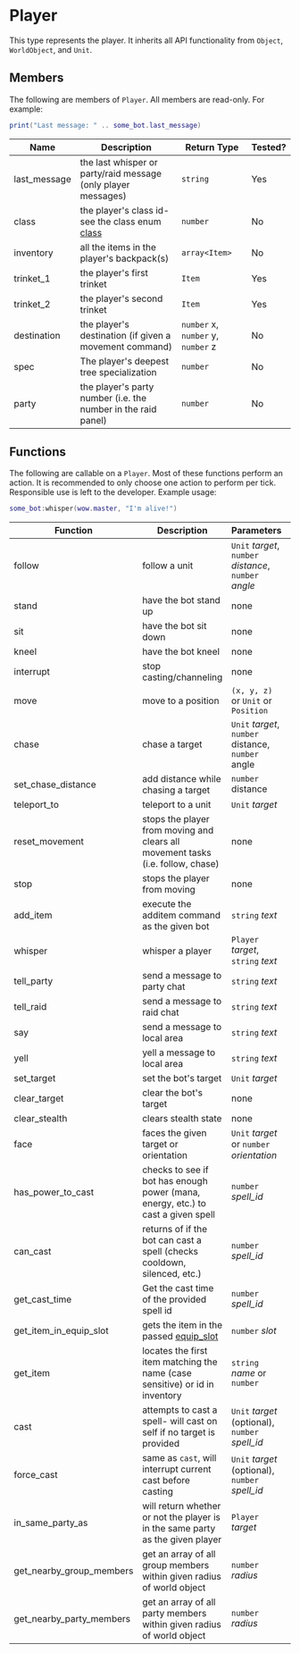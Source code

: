 # Player

This type represents the player. It inherits all API functionality from `Object`, `WorldObject`, and `Unit`.

## Members

The following are members of `Player`. All members are read-only. For example:

```lua
print("Last message: " .. some_bot.last_message)
```

| Name         | Description                                                   | Return Type                        | Tested? |
| ------------ | ------------------------------------------------------------- | ---------------------------------- | ------- |
| last_message | the last whisper or party/raid message (only player messages) | `string`                           | Yes     |
| class        | the player's class id- see the class enum [class](#classes)   | `number`                           | No      |
| inventory    | all the items in the player's backpack(s)                     | `array<Item>`                      | No      |
| trinket_1    | the player's first trinket                                    | `Item`                             | Yes     |
| trinket_2    | the player's second trinket                                   | `Item`                             | Yes     |
| destination  | the player's destination (if given a movement command)        | `number` x, `number` y, `number` z | No      |
| spec         | The player's deepest tree specialization                      | `number`                           | No      |
| party        | the player's party number (i.e. the number in the raid panel) | `number`                           | No      |

## Functions

The following are callable on a `Player`. Most of these functions perform an action. It is recommended to only choose one action to perform per tick. Responsible use is left to the developer. Example usage:

```lua
some_bot:whisper(wow.master, "I'm alive!")
```

| Function                 | Description                                                                      | Parameters                                             | Return Type       | Tested? |
| ------------------------ | -------------------------------------------------------------------------------- | ------------------------------------------------------ | ----------------- | ------- |
| follow                   | follow a unit                                                                    | `Unit` _target_, `number` _distance_, `number` _angle_ | none              | Yes     |
| stand                    | have the bot stand up                                                            | none                                                   | none              | No      |
| sit                      | have the bot sit down                                                            | none                                                   | none              | No      |
| kneel                    | have the bot kneel                                                               | none                                                   | none              | No      |
| interrupt                | stop casting/channeling                                                          | none                                                   | none              | Yes     |
| move                     | move to a position                                                               | `(x, y, z)` or `Unit` or `Position`                    | none              | No      |
| chase                    | chase a target                                                                   | `Unit` _target_, `number` distance, `number` angle     | none              | No      |
| set_chase_distance       | add distance while chasing a target                                              | `number` distance                                      | none              | No      |
| teleport_to              | teleport to a unit                                                               | `Unit` _target_                                        | none              | Yes     |
| reset_movement           | stops the player from moving and clears all movement tasks (i.e. follow, chase)  | none                                                   | none              | No      |
| stop                     | stops the player from moving                                                     | none                                                   | none              | No      |
| add_item                 | execute the additem command as the given bot                                     | `string` _text_                                        | none              | No      |
| whisper                  | whisper a player                                                                 | `Player` _target_, `string` _text_                     | none              | Yes     |
| tell_party               | send a message to party chat                                                     | `string` _text_                                        | none              | Yes     |
| tell_raid                | send a message to raid chat                                                      | `string` _text_                                        | none              | Yes     |
| say                      | send a message to local area                                                     | `string` _text_                                        | none              | Yes     |
| yell                     | yell a message to local area                                                     | `string` _text_                                        | none              | Yes     |
| set_target               | set the bot's target                                                             | `Unit` _target_                                        | none              | Yes     |
| clear_target             | clear the bot's target                                                           | none                                                   | none              | Yes     |
| clear_stealth            | clears stealth state                                                             | none                                                   | none              | Yes     |
| face                     | faces the given target or orientation                                            | `Unit` _target_ or `number` _orientation_              | none              | Yes     |
| has_power_to_cast        | checks to see if bot has enough power (mana, energy, etc.) to cast a given spell | `number` _spell_id_                                    | `bool`            | Yes     |
| can_cast                 | returns of if the bot can cast a spell (checks cooldown, silenced, etc.)         | `number` _spell_id_                                    | `bool`            | Yes     |
| get_cast_time            | Get the cast time of the provided spell id                                       | `number` _spell_id_                                    | `number` (ms)     | No      |
| get_item_in_equip_slot   | gets the item in the passed [equip_slot](#equip-slot)                            | `number` _slot_                                        | `Item` (nullable) | No      |
| get_item                 | locates the first item matching the name (case sensitive) or id in inventory     | `string` _name_ or `number`                            | `Item` (nullable) | No      |
| cast                     | attempts to cast a spell- will cast on self if no target is provided             | `Unit` _target_ (optional), `number` _spell_id_        | `SpellCastResult` | Yes     |
| force_cast               | same as `cast`, will interrupt current cast before casting                       | `Unit` _target_ (optional), `number` _spell_id_        | `SpellCastResult` | Yes     |
| in_same_party_as         | will return whether or not the player is in the same party as the given player   | `Player` _target_                                      | `bool`            | Yes     |
| get_nearby_group_members | get an array of all group members within given radius of world object            | `number` _radius_                                      | `array<Player>`   | No      |
| get_nearby_party_members | get an array of all party members within given radius of world object            | `number` _radius_                                      | `array<Player>`   | No      |
